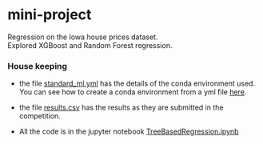 # mini-project  
Regression on the Iowa house prices dataset.  
Explored XGBoost and Random Forest regression. 
  
### House keeping
* the file [standard_ml.yml](standard_ml.yml) has the details of the conda environment used.  
You can see how to create a conda environment from a yml file [here](https://docs.conda.io/projects/conda/en/latest/user-guide/tasks/manage-environments.html).  

* the file [results.csv](results.csv) has the results as they are submitted in the competition.  

* All the code is in the jupyter notebook [TreeBasedRegression.ipynb](TreeBasedRegression.ipynb)  
